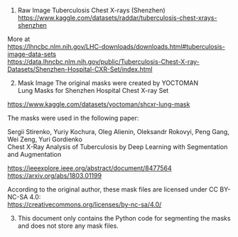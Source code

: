 

1. Raw Image
  Tuberculosis Chest X-rays (Shenzhen)<br>
  https://www.kaggle.com/datasets/raddar/tuberculosis-chest-xrays-shenzhen<br>

  More at<br>
  https://lhncbc.nlm.nih.gov/LHC-downloads/downloads.html#tuberculosis-image-data-sets<br>
  https://data.lhncbc.nlm.nih.gov/public/Tuberculosis-Chest-X-ray-Datasets/Shenzhen-Hospital-CXR-Set/index.html<br>

2. Mask Image
  The original masks were created by YOCTOMAN<br>
  Lung Masks for Shenzhen Hospital Chest X-ray Set<br>

  https://www.kaggle.com/datasets/yoctoman/shcxr-lung-mask<br>

  The masks were used in the following paper:<br>

  Sergii Stirenko, Yuriy Kochura, Oleg Alienin, Oleksandr Rokovyi, Peng Gang, Wei Zeng, Yuri Gordienko<br>
  Chest X-Ray Analysis of Tuberculosis by Deep Learning with Segmentation and Augmentation<br>

  https://ieeexplore.ieee.org/abstract/document/8477564<br>
  https://arxiv.org/abs/1803.01199<br>

  According to the original author, these mask files are licensed under CC BY-NC-SA 4.0:<br>
  https://creativecommons.org/licenses/by-nc-sa/4.0/<br>

3. This document only contains the Python code for segmenting the masks and does not store any mask files.<br>

